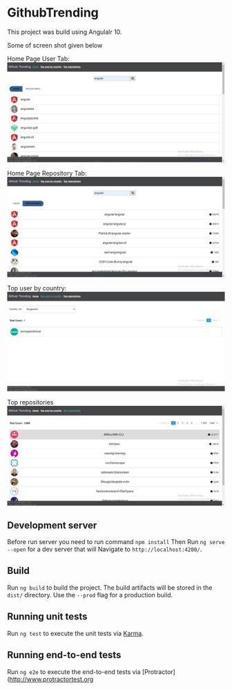 # GithubTrending

This project was build using Angulalr 10.

Some of screen shot given below

Home Page User Tab:
![](page%201.JPG)

Home Page Repository Tab:
![](page%202.JPG)

Top user by country:
![](page%203.JPG)

Top repositories
![](page%204.JPG)


## Development server

Before run server you need to run command `npm install` Then
Run `ng serve --open` for a dev server that will Navigate to `http://localhost:4200/`.

## Build

Run `ng build` to build the project. The build artifacts will be stored in the `dist/` directory. Use the `--prod` flag for a production build.

## Running unit tests

Run `ng test` to execute the unit tests via [Karma](https://karma-runner.github.io).

## Running end-to-end tests

Run `ng e2e` to execute the end-to-end tests via [Protractor](http://www.protractortest.org
